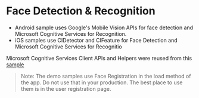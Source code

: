 # Face Detection & Recognition 

* Android sample uses Google's Mobile Vision APIs for face detection and Microsoft Cognitive Services for Recognition.
* iOS samples use CIDetector and CIFeature for Face Detection and Microsoft Cognitive Services for Recognitio

Microsoft Cognitive Services Client APIs and Helpers were reused from this [sample](https://github.com/Microsoft/Cognitive-Samples-IntelligentKiosk)

> Note: The demo samples use Face Registration in the load method of the app. Do not use that in your production. The best place to use them is in the user registration page. 
